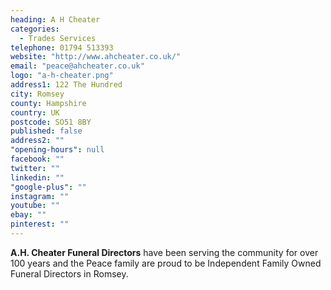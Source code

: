 ```yaml
---
heading: A H Cheater
categories: 
  - Trades Services
telephone: 01794 513393
website: "http://www.ahcheater.co.uk/"
email: "peace@ahcheater.co.uk"
logo: "a-h-cheater.png"
address1: 122 The Hundred
city: Romsey
county: Hampshire
country: UK
postcode: SO51 8BY
published: false
address2: ""
"opening-hours": null
facebook: ""
twitter: ""
linkedin: ""
"google-plus": ""
instagram: ""
youtube: ""
ebay: ""
pinterest: ""
---
```


**A.H. Cheater Funeral Directors** have been serving the community for over 100 years and the Peace family are proud to be Independent Family Owned Funeral Directors in Romsey.
